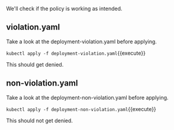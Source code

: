 We'll check if the policy is working as intended.

## violation.yaml
Take a look at the deployment-violation.yaml before applying.

`kubectl apply -f deployment-violation.yaml`{{execute}}

This should get denied.

## non-violation.yaml
Take a look at the deployment-non-violation.yaml before applying.

`kubectl apply -f deployment-non-violation.yaml`{{execute}}

This should not get denied.

